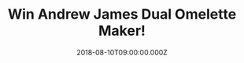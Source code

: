 ---
campaign-uuid: "c-ffd4f095-8e10-4011-8447-c0532ec9ce52"
type: "Competition"
category: "Gifts"
date: "2018-08-10T09:00:00.000Z"
end-date: "2018-09-10T23:59:00.000Z"
disable-form: false
is_promoted: false
has_entry_page: true
title: "Win Andrew James Dual Omelette Maker!"
competition-description: "<p>Discover the joy of omelettes with the Andrew James Electric\
  \ Omelette Maker that lets you quickly and easily cook a whole range of different\
  \ omelette recipes. You can also use it to cook scrambled eggs, or to fry them for\
  \ your hot breakfast.</p>We are giving away one Andrew James Omelette Maker to one\
  \ of our lucky NME AAA members!</p>\r\n<p>Want it? Click below and it could be yours!</p>"
hero-header: "Win Andrew James Dual Omelette Maker!"
terms-confirmation: "N/A"
banner-img: "https://assets.expresslyapp.com/asset-49dadd7d-6fcf-47fa-8059-261d298700e4.jpg"
logo-left-href: "aaa.nme.com"
logo-left-image: "https://assets.expresslyapp.com/asset-4ca88a94-f398-4581-acad-cf3f02ff84bc.jpg"
logo-left-title: "nme aaa"
bg-image-hero: "https://assets.expresslyapp.com/asset-1a8d9b51-8984-4932-85d4-97e638e82181.jpg"
bg-image-first: "https://assets.expresslyapp.com/asset-02e78a27-4d57-48af-827c-baf097fd123d.jpg"
section1-content: "<p>This omelette maker is extremely portable so it can be used\
  \ in the office, on holidays, in student accommodation , as well as in the home\
  \ kitchen. All you need to do is plug it in and wait for the ‘pre-heating’ light\
  \ to switch off and the ‘ready’ light to come on. Pour on your omelette mix and\
  \ fillings, drop down the li d and wait a few minutes while your omelette cooks.\
  \ It’s that simple, and thanks to the non-stick coating there’s less cleaning up\
  \ than you’d normally have with a plastic microwave omelette maker.</p>\r\n<p>Enter\
  \ the form below and get ready to make delicious breakfast in the morning with the\
  \ Andrew James Dual Omelette Maker!</p>\r\n<p>Good luck!</p>"
entry-title: "Win Andrew James Dual Omelette Maker!"
entry-content: "Enter the draw to win Andrew James Dual Omelette Maker by completing\
  \ the form below before 23:59 on 10th of September 2018."
has-winner: false
prize-description: "Andrew James Dual Omelette Maker!"
special-conditions: "Multiple entries are allowed up to one every day."
country-restrictions:
- "GB"
---